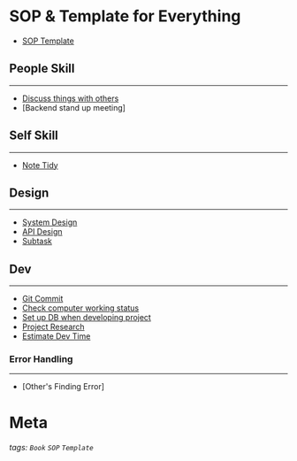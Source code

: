 SOP & Template for Everything
===

- [SOP Template](SOPTemplate.md)

## People Skill
---
- [Discuss things with others](PeopleSkill/Discuss.md)
- [Backend stand up meeting]


## Self Skill
---
- [Note Tidy](SelfSkill/NoteTidy.md)

## Design
---
- [System Design](Design/SystemDesign.md)
- [API Design](Design/APIDesign.md)
- [Subtask](Design/Subtask.md)

## Dev 
---
- [Git Commit](Dev/GitCommit.md)
- [Check computer working status](Dev/CheckComputerWorkingStatus.md)
- [Set up DB when developing project](Dev/DevelopeNewProject.md)
- [Project Research](Dev/ProjectResearch.md)
- [Estimate Dev Time](SelfSkill/EstimateTime/DevTime.md)

### Error Handling
---
- [Other's Finding Error]



# Meta
###### tags: `Book` `SOP` `Template`